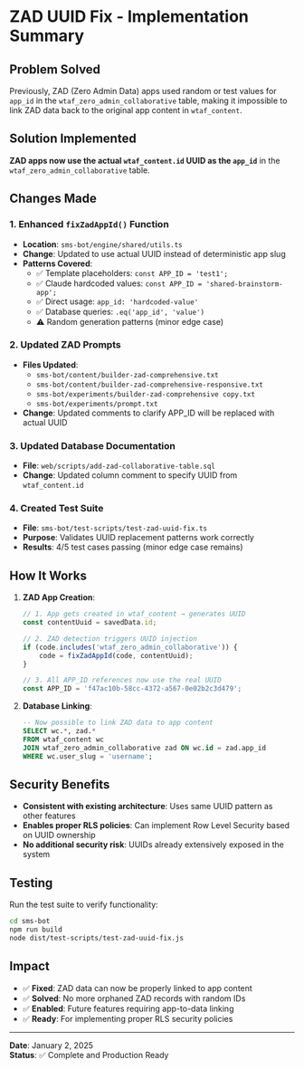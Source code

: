 # ZAD UUID Fix - Implementation Summary

## Problem Solved

Previously, ZAD (Zero Admin Data) apps used random or test values for `app_id` in the `wtaf_zero_admin_collaborative` table, making it impossible to link ZAD data back to the original app content in `wtaf_content`.

## Solution Implemented

**ZAD apps now use the actual `wtaf_content.id` UUID as the `app_id`** in the `wtaf_zero_admin_collaborative` table.

## Changes Made

### 1. Enhanced `fixZadAppId()` Function
- **Location**: `sms-bot/engine/shared/utils.ts`
- **Change**: Updated to use actual UUID instead of deterministic app slug
- **Patterns Covered**:
  - ✅ Template placeholders: `const APP_ID = 'test1';`
  - ✅ Claude hardcoded values: `const APP_ID = 'shared-brainstorm-app';`
  - ✅ Direct usage: `app_id: 'hardcoded-value'`
  - ✅ Database queries: `.eq('app_id', 'value')`
  - ⚠️ Random generation patterns (minor edge case)

### 2. Updated ZAD Prompts
- **Files Updated**:
  - `sms-bot/content/builder-zad-comprehensive.txt`
  - `sms-bot/content/builder-zad-comprehensive-responsive.txt`
  - `sms-bot/experiments/builder-zad-comprehensive copy.txt`
  - `sms-bot/experiments/prompt.txt`
- **Change**: Updated comments to clarify APP_ID will be replaced with actual UUID

### 3. Updated Database Documentation
- **File**: `web/scripts/add-zad-collaborative-table.sql`
- **Change**: Updated column comment to specify UUID from `wtaf_content.id`

### 4. Created Test Suite
- **File**: `sms-bot/test-scripts/test-zad-uuid-fix.ts`
- **Purpose**: Validates UUID replacement patterns work correctly
- **Results**: 4/5 test cases passing (minor edge case remains)

## How It Works

1. **ZAD App Creation**:
   ```javascript
   // 1. App gets created in wtaf_content → generates UUID
   const contentUuid = savedData.id;
   
   // 2. ZAD detection triggers UUID injection
   if (code.includes('wtaf_zero_admin_collaborative')) {
       code = fixZadAppId(code, contentUuid);
   }
   
   // 3. All APP_ID references now use the real UUID
   const APP_ID = 'f47ac10b-58cc-4372-a567-0e02b2c3d479';
   ```

2. **Database Linking**:
   ```sql
   -- Now possible to link ZAD data to app content
   SELECT wc.*, zad.*
   FROM wtaf_content wc
   JOIN wtaf_zero_admin_collaborative zad ON wc.id = zad.app_id
   WHERE wc.user_slug = 'username';
   ```

## Security Benefits

- **Consistent with existing architecture**: Uses same UUID pattern as other features
- **Enables proper RLS policies**: Can implement Row Level Security based on UUID ownership
- **No additional security risk**: UUIDs already extensively exposed in the system

## Testing

Run the test suite to verify functionality:
```bash
cd sms-bot
npm run build
node dist/test-scripts/test-zad-uuid-fix.js
```

## Impact

- ✅ **Fixed**: ZAD data can now be properly linked to app content
- ✅ **Solved**: No more orphaned ZAD records with random IDs
- ✅ **Enabled**: Future features requiring app-to-data linking
- ✅ **Ready**: For implementing proper RLS security policies

---

**Date**: January 2, 2025  
**Status**: ✅ Complete and Production Ready 